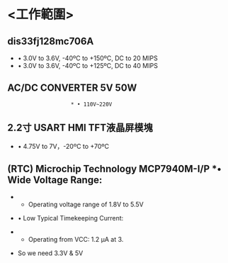 # <工作範圍>

##  dis33fj128mc706A
* • 3.0V to 3.6V, -40ºC to +150ºC, DC to 20 MIPS
* • 3.0V to 3.6V, -40ºC to +125ºC, DC to 40 MIPS
                      
##  AC/DC CONVERTER 5V 50W 
                        * • 110V~220V
  
##  2.2寸 USART HMI TFT液晶屏模塊 
* • 4.75V to 7V，-20ºC to +70ºC
  
##  (RTC) Microchip Technology MCP7940M-I/P   *• Wide Voltage Range:
* - Operating voltage range of 1.8V to 5.5V
* • Low Typical Timekeeping Current:
* - Operating from VCC: 1.2 μA at 3.
                                              
 
* So we need 3.3V & 5V
